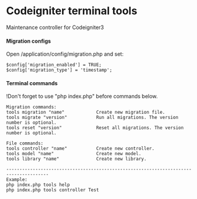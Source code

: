 # Codeigniter terminal tools
Maintenance controller for Codeigniter3

#### Migration configs
Open /application/config/migration.php and set:
```
$config['migration_enabled'] = TRUE;
$config['migration_type'] = 'timestamp';
```
#### Terminal commands
!Don't forget to use "php index.php" before commands below.
```
Migration commands:
tools migration "name"            Create new migration file.
tools migrate "version"           Run all migrations. The version number is optional.
tools reset "version"             Reset all migrations. The version number is optional.

File commands:
tools controller "name"           Create new controller.
tools model "name"                Create new model.
tools library "name"              Create new library.

--------------------------------------------------------------------------------------
Example:
php index.php tools help
php index.php tools controller Test
```
